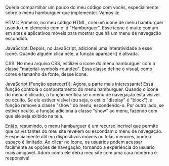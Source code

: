 Queria compartilhar um pouco do meu código com vocês, especialmente sobre o menu hamburguer que implementei. Vamos lá:

HTML: Primeiro, no meu código HTML, criei um ícone de menu hamburguer usando um elemento <span> com o id "Hamburguer". Esse ícone é muito comum em sites e aplicativos móveis para mostrar que há um menu de navegação escondido.

JavaScript: Depois, no JavaScript, adicionei uma interatividade a esse ícone. Quando alguém clica nele, a função aparecer() é ativada.

CSS: No meu arquivo CSS, estilizei o ícone do menu hamburguer com a classe "material-symbols-rounded". Essa classe define o visual, como cores e tamanho da fonte, desse ícone.

JavaScript (Função aparecer()): Agora, a parte mais interessante! Essa função controla o comportamento do menu hamburguer. Quando o ícone do menu é clicado, a função verifica se o menu de navegação está visível ou oculto. Se ele estiver visível (ou seja, o estilo "display" é "block"), a função remove a classe "show" do menu, escondendo-o. Por outro lado, se estiver oculto, a função adiciona a classe "show" ao menu, fazendo com que ele seja exibido na tela.

Então, resumindo, o menu hamburguer é um recurso incrível que permite que os visitantes do meu site revelem ou escondam o menu de navegação. É especialmente útil em dispositivos móveis ou telas menores, onde o espaço é limitado. Ao clicar no ícone, os usuários podem acessar facilmente as opções de navegação, tornando a experiência do usuário mais amigável. Adoro como ele deixa meu site com uma cara moderna e responsiva! 
